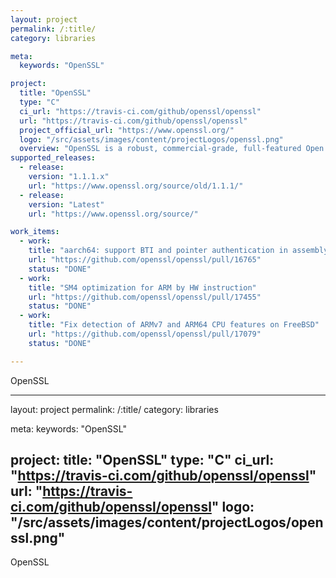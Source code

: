 ```yaml
---
layout: project
permalink: /:title/
category: libraries

meta:
  keywords: "OpenSSL"

project:
  title: "OpenSSL"
  type: "C"
  ci_url: "https://travis-ci.com/github/openssl/openssl"
  url: "https://travis-ci.com/github/openssl/openssl"
  project_official_url: "https://www.openssl.org/"
  logo: "/src/assets/images/content/projectLogos/openssl.png"
  overview: "OpenSSL is a robust, commercial-grade, full-featured Open Source Toolkit for the Transport Layer Security (TLS) protocol formerly known as the Secure Sockets Layer (SSL) protocol. The protocol implementation is based on a full-strength general purpose cryptographic library, which can also be used stand-alone."
supported_releases:
  - release:
    version: "1.1.1.x"
    url: "https://www.openssl.org/source/old/1.1.1/"
  - release:
    version: "Latest"
    url: "https://www.openssl.org/source/"

work_items:
  - work:
    title: "aarch64: support BTI and pointer authentication in assembly (openssl-3.0)"
    url: "https://github.com/openssl/openssl/pull/16765"
    status: "DONE"
  - work:  
    title: "SM4 optimization for ARM by HW instruction"
    url: "https://github.com/openssl/openssl/pull/17455"
    status: "DONE"
  - work:  
    title: "Fix detection of ARMv7 and ARM64 CPU features on FreeBSD"
    url: "https://github.com/openssl/openssl/pull/17079"
    status: "DONE"

---
```


<p>OpenSSL</p>

---
layout: project
permalink: /:title/
category: libraries

meta:
  keywords: "OpenSSL"

project:
  title: "OpenSSL"
  type: "C"
  ci_url: "https://travis-ci.com/github/openssl/openssl"
  url: "https://travis-ci.com/github/openssl/openssl"
  logo: "/src/assets/images/content/projectLogos/openssl.png"
---

<p>OpenSSL</p>
